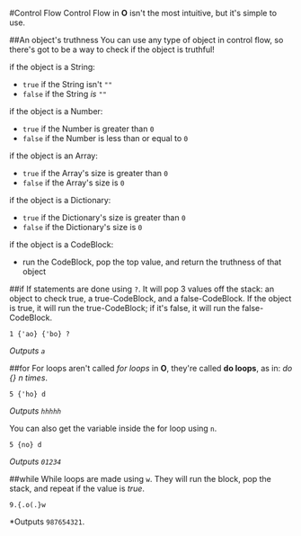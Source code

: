 #Control Flow
Control Flow in **O** isn't the most intuitive, but it's simple to use.

##An object's truthness
You can use any type of object in control flow, so there's got to be a way to check if the object is truthful!

if the object is a String:

* `true` if the String isn't `""`
* `false` if the String *is* `""`

if the object is a Number:

* `true` if the Number is greater than `0`
* `false` if the Number is less than or equal to `0`

if the object is an Array:

* `true` if the Array's size is greater than `0`
* `false` if the Array's size is `0`

if the object is a Dictionary:

* `true` if the Dictionary's size is greater than `0`
* `false` if the Dictionary's size is `0`

if the object is a CodeBlock:

* run the CodeBlock, pop the top value, and return the truthness of that object

##if
If statements are done using `?`. It will pop 3 values off the stack: an object to check true, a true-CodeBlock, and a false-CodeBlock. If the object is true, it will run the true-CodeBlock; if it's false, it will run the false-CodeBlock.
```
1 {'ao} {'bo} ?
```
*Outputs `a`*


##for
For loops aren't called *for loops* in **O**, they're called **do loops**, as in: *do {} n times*.
```
5 {'ho} d
```
*Outputs `hhhhh`*

You can also get the variable inside the for loop using `n`.
```
5 {no} d
```
*Outputs `01234`*

##while
While loops are made using `w`. They will run the block, pop the stack, and repeat if the value is *true*.
```
9.{.o(.}w
```
*Outputs `987654321`.
